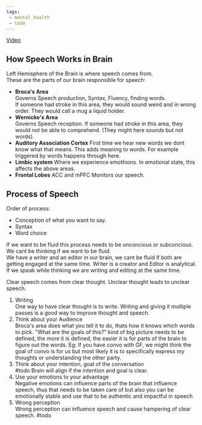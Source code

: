 ```yaml
---
tags:
 - mental_health
 - todo
---
```

[Video](https://www.youtube.com/live/64lqHV1w-lg?si=wHYbSdbobTMSm1XQ)  

## How Speech Works in Brain
Left Hemisphere of the Brain is where speech comes from.  
These are the parts of our brain responsible for speech:
- **Broca's Area**  
  Governs Speech production, Syntax, Fluency, finding words.  
  If someone had stroke in this area, they would sound weird and in wrong order.
  They would call a mug a liquid holder.
- **Wernicke's Area**  
  Governs Speech reception.
  If someone had stroke in this area, they would not be able to comprehend. (They might here sounds but not words).  
- **Auditory Association Cortex**
  First time we hear new words we dont know what that means. This adds meaning to words. For example triggered by words happens through here.  
- **Limbic system**
  Where we experience emothions. In emotional state, this affects the above areas.
- **Frontal Lobes** ACC and mPFC
  Monitors our speech.  

## Process of Speech
Order of process:
- Conception of what you want to say.
- Syntax
- Word choice

If we want to be fluid this process needs to be unconcious or subconcious.  
We cant be thinking if we want to be fluid.  
We have a writer and an editor in our brain, we cant be fluid if both are getting engaged at the same time. Writer is a creator and Editor is analytical. If we speak while thinking we are writing and editing at the same time.  

Clear speech comes from clear thought. Unclear thought leads to unclear speech.  

1. Writing  
   One way to have clear thought is to write. Writing and giving it multiple passes is a good way to improve thought and speech.
2. Think about your Audience  
   Broca's area does what you tell it to do, thats how it knows which words to pick. "What are the goals of this?" kind of big picture needs to be defined, the more it is defined, the easier it is for parts of the brain to figure out the words. Eg: If you have convo with GF, we might think the goal of convo is for us but most likely it is to specifically express my thoughts or understanding the other party.
3. Think about your intention, goal of the conversation  
   #todo Brain will align if the intention and goal is clear.
4. Use your emotions to your advantage  
   Negative emotions can influence parts of the brain that influence speech, thus that needs to be taken care of but also you can be emotionally stable and use that to be authentic and impactful in speech
5. Wrong perception  
   Wrong perception can influence speech and cause hampering of clear speech. #todo  